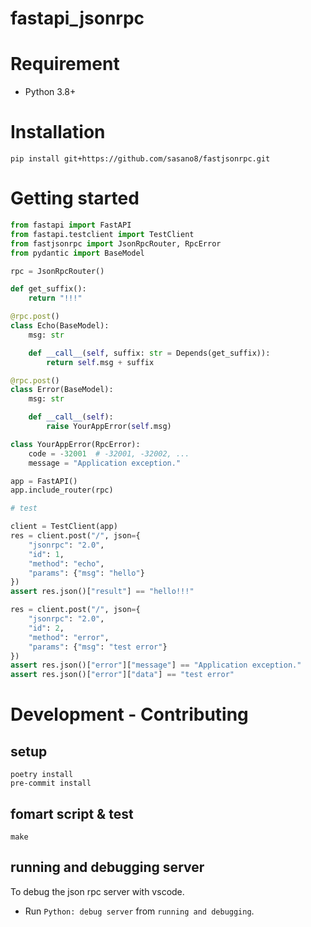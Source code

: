 # fastapi_jsonrpc
<!--
[![Version](https://img.shields.io/pypi/v/asy)](https://pypi.org/project/asy)
[![License: MIT](https://img.shields.io/badge/license-MIT-yellow.svg)](https://opensource.org/licenses/MIT)
-->

# Requirement

- Python 3.8+

# Installation

``` shell
pip install git+https://github.com/sasano8/fastjsonrpc.git
```

# Getting started
``` Python
from fastapi import FastAPI
from fastapi.testclient import TestClient
from fastjsonrpc import JsonRpcRouter, RpcError
from pydantic import BaseModel

rpc = JsonRpcRouter()

def get_suffix():
    return "!!!"

@rpc.post()
class Echo(BaseModel):
    msg: str

    def __call__(self, suffix: str = Depends(get_suffix)):
        return self.msg + suffix

@rpc.post()
class Error(BaseModel):
    msg: str

    def __call__(self):
        raise YourAppError(self.msg)

class YourAppError(RpcError):
    code = -32001  # -32001, -32002, ...
    message = "Application exception."

app = FastAPI()
app.include_router(rpc)

# test

client = TestClient(app)
res = client.post("/", json={
    "jsonrpc": "2.0",
    "id": 1,
    "method": "echo",
    "params": {"msg": "hello"}
})
assert res.json()["result"] == "hello!!!"

res = client.post("/", json={
    "jsonrpc": "2.0",
    "id": 2,
    "method": "error",
    "params": {"msg": "test error"}
})
assert res.json()["error"]["message"] == "Application exception."
assert res.json()["error"]["data"] == "test error"
```

# Development - Contributing

## setup

``` shell
poetry install
pre-commit install
```

## fomart script & test

``` shell
make
```

## running and debugging server

To debug the json rpc server with vscode.

- Run `Python: debug server` from `running and debugging`.
